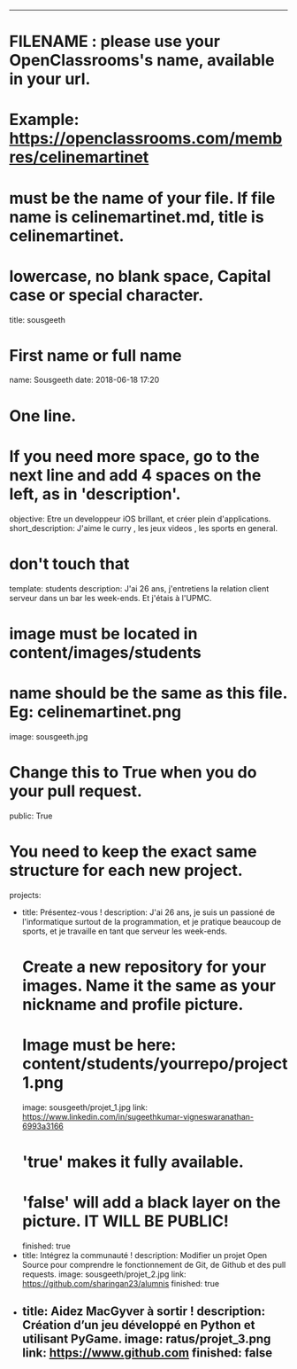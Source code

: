 ---

# FILENAME : please use your OpenClassrooms's name, available in your url.
# Example: https://openclassrooms.com/membres/celinemartinet
# must be the name of your file. If file name is celinemartinet.md, title is celinemartinet.
# lowercase, no blank space, Capital case or special character.
title: sousgeeth

# First name or full name
name: Sousgeeth
date: 2018-06-18 17:20

# One line.
# If you need more space, go to the next line and add 4 spaces on the left, as in 'description'.
objective: Etre un developpeur iOS brillant, et créer plein d'applications.
short_description: J'aime le curry , les jeux videos , les sports en general.

# don't touch that
template: students
description:
    J'ai 26 ans, j'entretiens la relation client serveur dans un bar les week-ends. Et j'étais à l'UPMC.


# image must be located in content/images/students
# name should be the same as this file. Eg: celinemartinet.png
image: sousgeeth.jpg

# Change this to True when you do your pull request.
public: True

# You need to keep the exact same structure for each new project.
projects:
  - title: Présentez-vous !
    description: J'ai 26 ans, je suis un passioné de l'informatique surtout de la programmation, et je pratique beaucoup de sports, et je travaille en tant que serveur les week-ends.
    # Create a new repository for your images. Name it the same as your nickname and profile picture.
    # Image must be here: content/students/yourrepo/project1.png
    image: sousgeeth/projet_1.jpg
    link: https://www.linkedin.com/in/sugeethkumar-vigneswaranathan-6993a3166
    # 'true' makes it fully available.
    # 'false' will add a black layer on the picture. IT WILL BE PUBLIC!
    finished: true
  - title: Intégrez la communauté !
    description: Modifier un projet Open Source pour comprendre le fonctionnement de Git, de Github et des pull requests.
    image: sousgeeth/projet_2.jpg
    link: https://github.com/sharingan23/alumnis
    finished: true
  - title: Aidez MacGyver à sortir !
    description: Création d’un jeu développé en Python et utilisant PyGame.
    image: ratus/projet_3.png
    link: https://www.github.com
    finished: false
    ---
